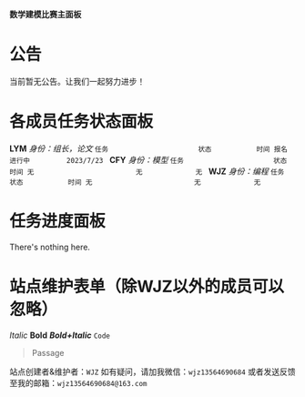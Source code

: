 **数学建模比赛主面板**
# 公告
当前暂无公告。让我们一起努力进步！
# 各成员任务状态面板
**LYM** *身份：组长，论文*
`任务                      状态           时间
报名                       进行中         2023/7/23
`
**CFY** *身份：模型*
`任务                      状态           时间
无                         无             无
`
**WJZ** *身份：编程*
`任务                      状态           时间
无                         无             无
`
# 任务进度面板
There's nothing here.
# 站点维护表单（除WJZ以外的成员可以忽略）
*Italic*
**Bold**
***Bold+Italic***
`Code`
>Passage

站点创建者&维护者：`WJZ`
如有疑问，请加我微信：`wjz13564690684`
或者发送反馈至我的邮箱：`wjz13564690684@163.com`

